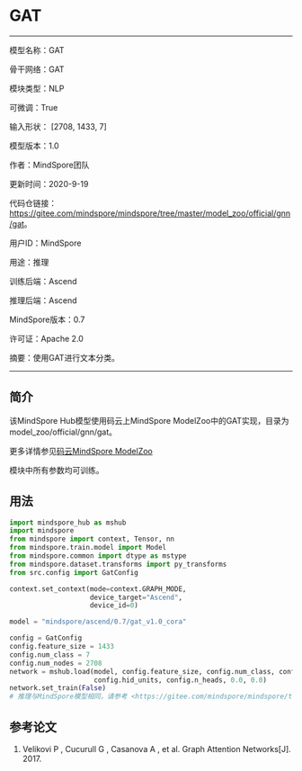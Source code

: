 # GAT

---

模型名称：GAT

骨干网络：GAT

模块类型：NLP

可微调：True

输入形状： [2708, 1433, 7]

模型版本：1.0

作者：MindSpore团队

更新时间：2020-9-19

代码仓链接：<https://gitee.com/mindspore/mindspore/tree/master/model_zoo/official/gnn/gat>。

用户ID：MindSpore

用途：推理

训练后端：Ascend

推理后端：Ascend

MindSpore版本：0.7

许可证：Apache 2.0

摘要：使用GAT进行文本分类。

---

## 简介

该MindSpore Hub模型使用码云上MindSpore ModelZoo中的GAT实现，目录为model_zoo/official/gnn/gat。

更多详情参见[码云MindSpore ModelZoo](https://gitee.com/mindspore/mindspore/blob/master/model_zoo/official/gnn/gat/README.md)

模块中所有参数均可训练。

## 用法

```python
import mindspore_hub as mshub
import mindspore
from mindspore import context, Tensor, nn
from mindspore.train.model import Model
from mindspore.common import dtype as mstype
from mindspore.dataset.transforms import py_transforms
from src.config import GatConfig

context.set_context(mode=context.GRAPH_MODE,
                    device_target="Ascend",
                    device_id=0)

model = "mindspore/ascend/0.7/gat_v1.0_cora"

config = GatConfig
config.feature_size = 1433
config.num_class = 7
config.num_nodes = 2708
network = mshub.load(model, config.feature_size, config.num_class, config.num_nodes,
                     config.hid_units, config.n_heads, 0.0, 0.0)
network.set_train(False)
# 推理与MindSpore模型相同，请参考 <https://gitee.com/mindspore/mindspore/tree/master/model_zoo/official/gnn/gat>。
```

## 参考论文

1. Velikovi P , Cucurull G , Casanova A , et al. Graph Attention Networks[J]. 2017.
